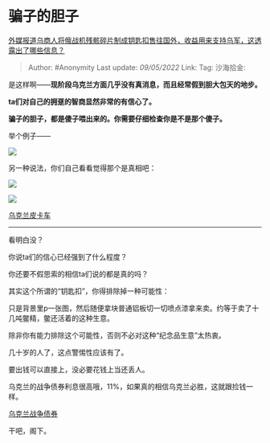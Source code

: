 # 骗子的胆子
[外媒报道乌商人将俄战机残骸碎片制成钥匙扣售往国外，收益用来支持乌军，这透露出了哪些信息？](https://www.zhihu.com/question/530922446/answer/2467933225)

> Author: #Anonymity
> Last update: *09/05/2022*
> Link:
> Tag:
> 沙海拾金:

是这样啊——**现阶段乌克兰方面几乎没有真消息，而且经常假到胆大包天的地步。**

**ta们对自己的拥趸的智商显然非常的有信心了。**

**骗子的胆子，都是傻子喂出来的。你需要仔细检查你是不是那个傻子。**

举个例子——

![](https://pica.zhimg.com/50/v2-d34f883ad14bc00b4acc737531e6efa5_720w.jpg?source=1940ef5c)

另一种说法，你们自己看看觉得那个是真相吧：

![](https://pica.zhimg.com/50/v2-1cd0d41b9351ce8b74cf7e750ac7f5ac_720w.jpg?source=1940ef5c)

![](https://pica.zhimg.com/50/v2-2426113c666e729b2c119a571fadc577_720w.jpg?source=1940ef5c)

[乌克兰皮卡车​](https://link.zhihu.com/?target=https%3A//video.weibo.com/show%3Ffid%3D1034%3A4763975859241083)

---

看明白没？

你说ta们的信心已经强到了什么程度？

你还要不假思索的相信ta们说的都是真的吗？

其实这个所谓的“钥匙扣”，你得排除掉一种可能性：

只是背景里p一张图，然后随便拿块普通铝板切一切喷点漆拿来卖。约等于卖了十几吨鳖精，鳖还活着的这种生意。

除非你有能力排除这个可能性，否则不必对这种“纪念品生意”太热衷。

几十岁的人了，这点警惕性应该有了。

要出钱可以直接上，没必要花钱上当还丢人。

乌克兰的战争债券利息很高哦，11%，如果真的相信乌克兰必胜，这就跟捡钱一样。

[乌克兰战争债券​](https://link.zhihu.com/?target=https%3A//www.lexology.com/library/detail.aspx%3Fg%3D8982f6ed-2d91-4308-bfa2-95089fe7688d)

干吧，阁下。
